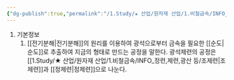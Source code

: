 ```yaml
---
{"dg-publish":true,"permalink":"/1.Study/★ 산업/원자재 산업/1.비철금속/INFO_정련,제련,광산 등/제련/","created":"2024-11-20T21:02:28.631+09:00","updated":"2025-06-03T20:07:20.361+09:00"}
---
```





1. 기본정보
	1. [[전기분해\|전기분해]]의 원리를 이용하여 광석으로부터 금속을 필요한 [[순도\|순도]]로 추출하여 지금의 형태로 만드는 공정을 말한다. 광석제련의 공정은 [[1.Study/★ 산업/원자재 산업/1.비철금속/INFO_정련,제련,광산 등/조제련\|조제련]]과 [[정제련\|정제련]]으로 나눈다.
